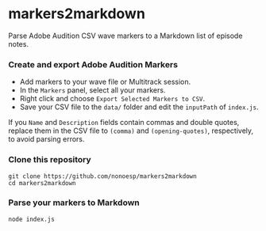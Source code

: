 # markers2markdown
Parse Adobe Audition CSV wave markers to a Markdown list of episode notes.

### Create and export Adobe Audition Markers

- Add markers to your wave file or Multitrack session.
- In the `Markers` panel, select all your markers.
- Right click and choose `Export Selected Markers to CSV`.
- Save your CSV file to the `data/` folder and edit the `inputPath` of `index.js`.

If you `Name` and `Description` fields contain commas and double quotes, replace them in the CSV file to `(comma)` and `(opening-quotes)`, respectively, to avoid parsing errors.

### Clone this repository

	git clone https://github.com/nonoesp/markers2markdown
	cd markers2markdown

### Parse your markers to Markdown

	node index.js